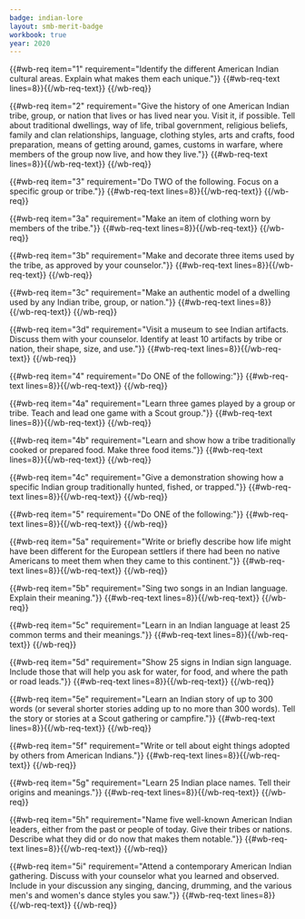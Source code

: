 ```yaml
---
badge: indian-lore
layout: smb-merit-badge
workbook: true
year: 2020
---
```



{{#wb-req item="1" requirement="Identify the different American Indian cultural areas. Explain what makes them each unique."}}
{{#wb-req-text lines=8}}{{/wb-req-text}}
{{/wb-req}}

{{#wb-req item="2" requirement="Give the history of one American Indian tribe, group, or nation that lives or has lived near you. Visit it, if possible. Tell about traditional dwellings, way of life, tribal government, religious beliefs, family and clan relationships, language, clothing styles, arts and crafts, food preparation, means of getting around, games, customs in warfare, where members of the group now live, and how they live."}}
{{#wb-req-text lines=8}}{{/wb-req-text}}
{{/wb-req}}

{{#wb-req item="3" requirement="Do TWO of the following. Focus on a specific group or tribe."}}
{{#wb-req-text lines=8}}{{/wb-req-text}}
{{/wb-req}}

{{#wb-req item="3a" requirement="Make an item of clothing worn by members of the tribe."}}
{{#wb-req-text lines=8}}{{/wb-req-text}}
{{/wb-req}}

{{#wb-req item="3b" requirement="Make and decorate three items used by the tribe, as approved by your counselor."}}
{{#wb-req-text lines=8}}{{/wb-req-text}}
{{/wb-req}}

{{#wb-req item="3c" requirement="Make an authentic model of a dwelling used by any Indian tribe, group, or nation."}}
{{#wb-req-text lines=8}}{{/wb-req-text}}
{{/wb-req}}

{{#wb-req item="3d" requirement="Visit a museum to see Indian artifacts. Discuss them with your counselor. Identify at least 10 artifacts by tribe or nation, their shape, size, and use."}}
{{#wb-req-text lines=8}}{{/wb-req-text}}
{{/wb-req}}

{{#wb-req item="4" requirement="Do ONE of the following:"}}
{{#wb-req-text lines=8}}{{/wb-req-text}}
{{/wb-req}}

{{#wb-req item="4a" requirement="Learn three games played by a group or tribe. Teach and lead one game with a Scout group."}}
{{#wb-req-text lines=8}}{{/wb-req-text}}
{{/wb-req}}

{{#wb-req item="4b" requirement="Learn and show how a tribe traditionally cooked or prepared food. Make three food items."}}
{{#wb-req-text lines=8}}{{/wb-req-text}}
{{/wb-req}}

{{#wb-req item="4c" requirement="Give a demonstration showing how a specific Indian group traditionally hunted, fished, or trapped."}}
{{#wb-req-text lines=8}}{{/wb-req-text}}
{{/wb-req}}

{{#wb-req item="5" requirement="Do ONE of the following:"}}
{{#wb-req-text lines=8}}{{/wb-req-text}}
{{/wb-req}}

{{#wb-req item="5a" requirement="Write or briefly describe how life might have been different for the European settlers if there had been no native Americans to meet them when they came to this continent."}}
{{#wb-req-text lines=8}}{{/wb-req-text}}
{{/wb-req}}

{{#wb-req item="5b" requirement="Sing two songs in an Indian language. Explain their meaning."}}
{{#wb-req-text lines=8}}{{/wb-req-text}}
{{/wb-req}}

{{#wb-req item="5c" requirement="Learn in an Indian language at least 25 common terms and their meanings."}}
{{#wb-req-text lines=8}}{{/wb-req-text}}
{{/wb-req}}

{{#wb-req item="5d" requirement="Show 25 signs in Indian sign language. Include those that will help you ask for water, for food, and where the path or road leads."}}
{{#wb-req-text lines=8}}{{/wb-req-text}}
{{/wb-req}}

{{#wb-req item="5e" requirement="Learn an Indian story of up to 300 words (or several shorter stories adding up to no more than 300 words). Tell the story or stories at a Scout gathering or campfire."}}
{{#wb-req-text lines=8}}{{/wb-req-text}}
{{/wb-req}}

{{#wb-req item="5f" requirement="Write or tell about eight things adopted by others from American Indians."}}
{{#wb-req-text lines=8}}{{/wb-req-text}}
{{/wb-req}}

{{#wb-req item="5g" requirement="Learn 25 Indian place names. Tell their origins and meanings."}}
{{#wb-req-text lines=8}}{{/wb-req-text}}
{{/wb-req}}

{{#wb-req item="5h" requirement="Name five well-known American Indian leaders, either from the past or people of today. Give their tribes or nations. Describe what they did or do now that makes them notable."}}
{{#wb-req-text lines=8}}{{/wb-req-text}}
{{/wb-req}}

{{#wb-req item="5i" requirement="Attend a contemporary American Indian gathering. Discuss with your counselor what you learned and observed. Include in your discussion any singing, dancing, drumming, and the various men's and women's dance styles you saw."}}
{{#wb-req-text lines=8}}{{/wb-req-text}}
{{/wb-req}}
